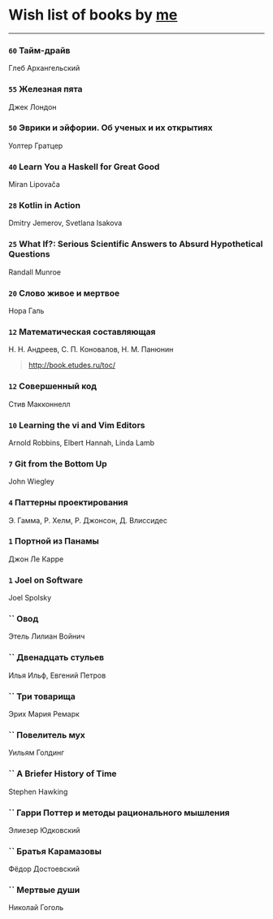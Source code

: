 # Wish list of books by [me](http://www.knigopis.com/#/me/books?u=uJ7AN6q0Bl)
---

### `60` Тайм-драйв
Глеб Архангельский

### `55` Железная пята
Джек Лондон

### `50` Эврики и эйфории. Об ученых и их открытиях
Уолтер Гратцер

### `40` Learn You a Haskell for Great Good
Miran Lipovača

### `28` Kotlin in Action
Dmitry Jemerov, Svetlana Isakova

### `25` What If?: Serious Scientific Answers to Absurd Hypothetical Questions
Randall Munroe

### `20` Слово живое и мертвое
Нора Галь

### `12` Математическая составляющая
Н. Н. Андреев, С. П. Коновалов, Н. М. Панюнин
> http://book.etudes.ru/toc/

### `12` Совершенный код
Стив Макконнелл

### `10` Learning the vi and Vim Editors
Arnold Robbins, Elbert Hannah, Linda Lamb

### `7` Git from the Bottom Up
John Wiegley

### `4` Паттерны проектирования
Э. Гамма, Р. Хелм, Р. Джонсон, Д. Влиссидес

### `1` Портной из Панамы
Джон Ле Карре

### `1` Joel on Software
Joel Spolsky

### `` Овод
Этель Лилиан Войнич

### `` Двенадцать стульев
Илья Ильф, Евгений Петров

### `` Три товарища
Эрих Мария Ремарк

### `` Повелитель мух
Уильям Голдинг

### `` A Briefer History of Time
Stephen Hawking

### `` Гарри Поттер и методы рационального мышления
Элиезер Юдковский

### `` Братья Карамазовы
Фёдор Достоевский

### `` Мертвые души
Николай Гоголь

